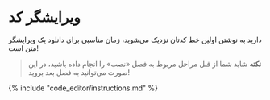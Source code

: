# ویرایشگر کد

دارید به نوشتن اولین خط کدتان نزدیک می‌شوید، زمان مناسبی برای دانلود یک ویرایشگر متن است!

> **نکته** شاید شما از قبل مراحل مربوط به فصل «نصب» را انجام داده باشید، در این صورت می‌توانید به فصل بعد بروید!

{% include "code_editor/instructions.md" %}